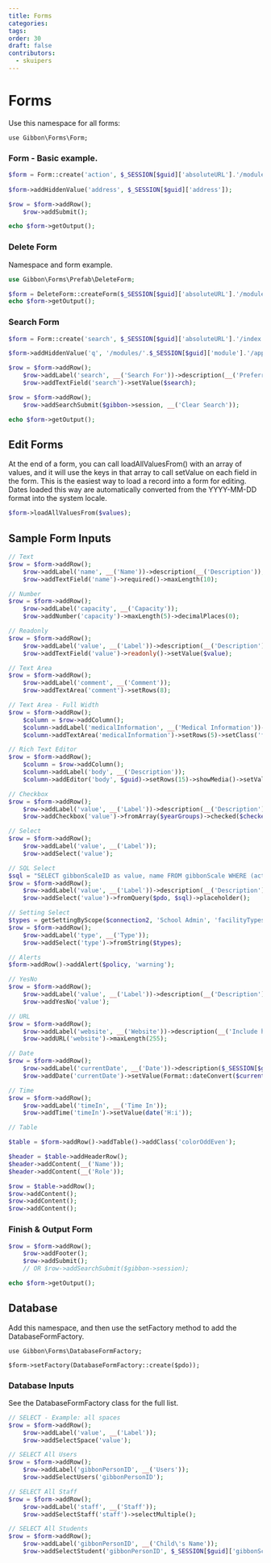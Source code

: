 ```yaml
---
title: Forms
categories: 
tags: 
order: 30
draft: false
contributors:
  - skuipers
---
```

# Forms

Use this namespace for all forms:

`use Gibbon\Forms\Form;`

### Form - Basic example.

```php
$form = Form::create('action', $_SESSION[$guid]['absoluteURL'].'/modules/'.$_SESSION[$guid]['module'].'/thing.php');
                
$form->addHiddenValue('address', $_SESSION[$guid]['address']);

$row = $form->addRow();
    $row->addSubmit();

echo $form->getOutput();
```


### Delete Form

Namespace and form example.

```php
use Gibbon\Forms\Prefab\DeleteForm;

$form = DeleteForm::createForm($_SESSION[$guid]['absoluteURL'].'/modules/'.$_SESSION[$guid]['module']."/role_manage_deleteProcess.php?gibbonRoleID=$gibbonRoleID");
echo $form->getOutput();
```

### Search Form
```php
$form = Form::create('search', $_SESSION[$guid]['absoluteURL'].'/index.php', 'get');

$form->addHiddenValue('q', '/modules/'.$_SESSION[$guid]['module'].'/applicationForm_manage.php');

$row = $form->addRow();
    $row->addLabel('search', __('Search For'))->description(__('Preferred, surname, username.'));
    $row->addTextField('search')->setValue($search);

$row = $form->addRow();
    $row->addSearchSubmit($gibbon->session, __('Clear Search'));

echo $form->getOutput();
```

## Edit Forms
At the end of a form, you can call loadAllValuesFrom() with an array of values, and it will use the keys in that array to call setValue on each field in the form. This is the easiest way to load a record into a form for editing. Dates loaded this way are automatically converted from the YYYY-MM-DD format into the system locale.

```php
$form->loadAllValuesFrom($values);
```


## Sample Form Inputs

```php
// Text
$row = $form->addRow();
    $row->addLabel('name', __('Name'))->description(__('Description'));
    $row->addTextField('name')->required()->maxLength(10);

// Number
$row = $form->addRow();
    $row->addLabel('capacity', __('Capacity'));
    $row->addNumber('capacity')->maxLength(5)->decimalPlaces(0);

// Readonly
$row = $form->addRow();
    $row->addLabel('value', __('Label'))->description(__('Description'));
    $row->addTextField('value')->readonly()->setValue($value);

// Text Area
$row = $form->addRow();
    $row->addLabel('comment', __('Comment'));
    $row->addTextArea('comment')->setRows(8);

// Text Area - Full Width
$row = $form->addRow();
    $column = $row->addColumn();
    $column->addLabel('medicalInformation', __('Medical Information'))->description(__('Please indicate any medical conditions.'));
    $column->addTextArea('medicalInformation')->setRows(5)->setClass('fullWidth');

// Rich Text Editor
$row = $form->addRow();
    $column = $row->addColumn();
    $column->addLabel('body', __('Description'));
    $column->addEditor('body', $guid)->setRows(15)->showMedia()->setValue($body);

// Checkbox
$row = $form->addRow();
    $row->addLabel('value', __('Label'))->description(__('Description'));
    $row->addCheckbox('value')->fromArray($yearGroups)->checked($checked);

// Select
$row = $form->addRow();
    $row->addLabel('value', __('Label'));
    $row->addSelect('value');

// SQL Select
$sql = "SELECT gibbonScaleID as value, name FROM gibbonScale WHERE (active='Y') ORDER BY name";
$row = $form->addRow();
    $row->addLabel('value', __('Label'))->description(__('Description'));
    $row->addSelect('value')->fromQuery($pdo, $sql)->placeholder();

// Setting Select
$types = getSettingByScope($connection2, 'School Admin', 'facilityTypes');
$row = $form->addRow();
    $row->addLabel('type', __('Type'));
    $row->addSelect('type')->fromString($types);

// Alerts
$form->addRow()->addAlert($policy, 'warning');

// YesNo
$row = $form->addRow();
    $row->addLabel('value', __('Label'))->description(__('Description'));
    $row->addYesNo('value');

// URL
$row = $form->addRow();
    $row->addLabel('website', __('Website'))->description(__('Include http://'));
    $row->addURL('website')->maxLength(255);

// Date
$row = $form->addRow();
    $row->addLabel('currentDate', __('Date'))->description($_SESSION[$guid]['i18n']['dateFormat'])->prepend(__('Format:'));
    $row->addDate('currentDate')->setValue(Format::dateConvert($currentDate))->required();

// Time
$row = $form->addRow();
    $row->addLabel('timeIn', __('Time In'));
    $row->addTime('timeIn')->setValue(date('H:i'));

// Table

$table = $form->addRow()->addTable()->addClass('colorOddEven');

$header = $table->addHeaderRow();
$header->addContent(__('Name'));
$header->addContent(__('Role'));

$row = $table->addRow();
$row->addContent();
$row->addContent();
$row->addContent();
```

### Finish & Output Form
  
```php
$row = $form->addRow();
    $row->addFooter();
    $row->addSubmit();
    // OR $row->addSearchSubmit($gibbon->session);

echo $form->getOutput();
```


## Database

Add this namespace, and then use the setFactory method to add the DatabaseFormFactory.

`use Gibbon\Forms\DatabaseFormFactory;`

`$form->setFactory(DatabaseFormFactory::create($pdo));`


### Database Inputs
See the DatabaseFormFactory class for the full list.

```php
// SELECT - Example: all spaces
$row = $form->addRow();
    $row->addLabel('value', __('Label'));
    $row->addSelectSpace('value');

// SELECT All Users
$row = $form->addRow();
    $row->addLabel('gibbonPersonID', __('Users'));
    $row->addSelectUsers('gibbonPersonID');

// SELECT All Staff
$row = $form->addRow();
    $row->addLabel('staff', __('Staff'));
    $row->addSelectStaff('staff')->selectMultiple();

// SELECT All Students
$row = $form->addRow();
    $row->addLabel('gibbonPersonID', __('Child\'s Name'));
    $row->addSelectStudent('gibbonPersonID', $_SESSION[$guid]['gibbonSchoolYearID'])->selectMultiple();
```